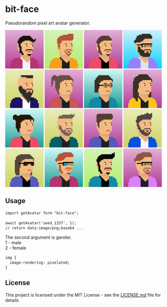 # bit-face

Pseudorandom pixel art avatar generator.

![alt text](examples.png)

## Usage

```
import getAvatar form "bit-face";

await getAvatar('seed_1337', 1);
// return data:image/png;base64 ...
```

The second argument is gender.\
1 - male\
2 - female

```
img {
  image-rendering: pixelated;
}
```

## License

This project is licensed under the MIT License - see the [LICENSE.md](LICENSE.md) file for details
